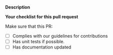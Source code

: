 **Description**

<!-- Please describe your pull request here -->

**Your checklist for this pull request**
<!-- Don't delete this - you have to fill it up to be able to merge -->

Make sure that this PR:
- [ ] Complies with our guidelines for contributions
- [ ] Has unit tests if possible.
- [ ] Has documentation updated

<!-- Thanks for your work ♥ -->
